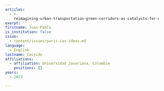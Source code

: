 ```yaml
---
articles:
  - >-
    reimagining-urban-transportation-green-corridors-as-catalysts-for-materializing-a-15-minutes-city-in-bogota
exerpt: ''
firstname: Juan-Pablo
is_institution: false
issue:
  - content/issues/paris-ias-ideas.md
language:
  - English
lastname: Caceido
affiliations:
  - affiliation: Universidad Javeriana, Colombie
    positions: []
years:
  - 2023

---
```

